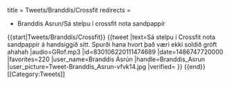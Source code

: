 title = Tweets/Branddís/Crossfit
redirects =
- Branddis Asrun/Sá stelpu í crossfit nota sandpappír
>>>>

{{start|Tweets/Branddís/Crossfit}}
{{tweet
|text=Sá stelpu í Crossfit nota sandpappír á handsiggið sitt. Spurði hana hvort það væri ekki soldið gróft ahahah
|audio=GRof.mp3
|id=830106220111474689
|date=1486747720000
|favorites=220
|user_name=Branddís Ásrún
|handle=Branddis_Asrun
|user_picture=Tweet-Branddis_Asrun-vfvk14.jpg
|verified=
}}
{{end}}<noinclude>
[[Category:Tweets]]
</noinclude>